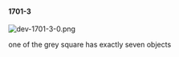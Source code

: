 #### 1701-3
![dev-1701-3-0.png](https://github.com/lil-lab/nlvr/raw/master/nlvr/dev/images/4/dev-1701-3-0.png "dev-1701-3-0.png")

one of the grey square has exactly seven objects